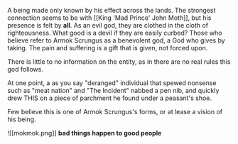 A being made only known by his effect across the lands.
The strongest connection seems to be with [[King 'Mad Prince' John Moth]], but his presence is felt by **all**. As an evil god, they are clothed in the cloth of righteousness. What good is a devil if they are easily curbed? Those who believe refer to Armok Scrungus as a benevolent god, a God who gives by taking. The pain and suffering is a gift that is given, not forced upon. 

There is little to no information on the entity, as in there are no real rules this god follows.

At one point, a as you say "deranged" individual that spewed nonsense such as "meat nation" and "The Incident" nabbed a pen nib, and quickly drew THIS on a piece of parchment he found under a peasant's shoe. 

Few believe this is one of Armok Scrungus's forms, or at lease a vision of his being. 

![[mokmok.png]]
**bad things happen to good people**


